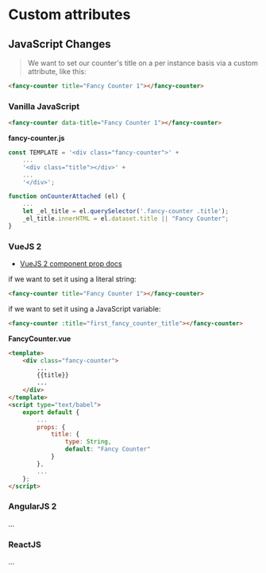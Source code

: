 Custom attributes
=================

JavaScript Changes
------------------

> We want to set our counter's title on a per instance basis via a custom attribute, like this:

```html
<fancy-counter title="Fancy Counter 1"></fancy-counter>
```

### Vanilla JavaScript

```html
<fancy-counter data-title="Fancy Counter 1"></fancy-counter>
```

**fancy-counter.js**

```javascript
const TEMPLATE = '<div class="fancy-counter">' +
    ...
    '<div class="title"></div>' +
    ...
    '</div>';

function onCounterAttached (el) {
    ...
    let _el_title = el.querySelector('.fancy-counter .title');
    _el_title.innerHTML = el.dataset.title || "Fancy Counter";
}
```

### VueJS 2

* [VueJS 2 component prop docs](https://vuejs.org/v2/guide/components.html#Props)

if we want to set it using a literal string:

```html
<fancy-counter title="Fancy Counter 1"></fancy-counter>
```

if we want to set it using a JavaScript variable:

```html
<fancy-counter :title="first_fancy_counter_title"></fancy-counter>
```

**FancyCounter.vue**

```html
<template>
    <div class="fancy-counter">
        ...
        {{title}}
        ...
    </div>
</template>
<script type="text/babel">
    export default {
        ...
        props: {
            title: {
                type: String,
                default: "Fancy Counter"
            }
        },
        ...
    };
</script>
```

### AngularJS 2

...

### ReactJS

...
